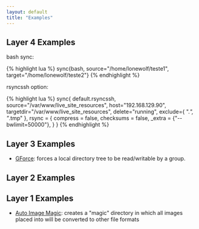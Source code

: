 ```yaml
---
layout: default
title: "Examples"
---
```

Layer 4 Examples
----------------

bash sync:

{% highlight lua %}
sync{bash, source="/home/lonewolf/teste1", target="/home/lonewolf/teste2"}
{% endhighlight %}

rsyncssh option:

{% highlight lua %}
sync{
        default.rsyncssh,
        source="/var/www/live_site_resources",
        host="192.168.129.90",
        targetdir="/var/www/live_site_resources",
        delete="running",
        exclude={ ".*", "*.tmp" },
        rsync = {
                compress = false,
                checksums = false,
                _extra = {"--bwlimit=50000"},
        }
}
{% endhighlight %}

Layer 3 Examples
----------------
 * [GForce](gforce): forces a local directory tree to be read/writable by a group.

Layer 2 Examples
----------------

Layer 1 Examples
----------------
 * [Auto Image Magic](auto-image-magic): creates a "magic" directory in which all images placed into will be converted to other file formats
